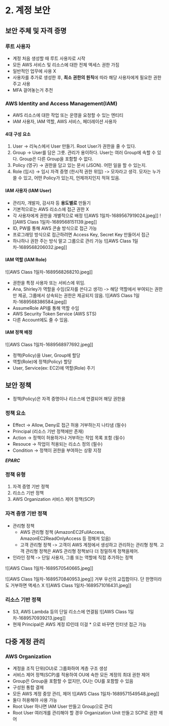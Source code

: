 # 2. 계정 보안

## 보안 주체 및 자격 증명

### 루트 사용자
- 계정 처음 생성할 때 루트 사용자로 시작
- 모든 AWS 서비스 및 리소스에 대한 전체 액세스 권한 가짐
- 일반적인 업무에 사용 X
- 사용자를 추가로 생성한 후, **최소 권한의 원칙**에 따라 해당 사용자에게 필요한 권한 주고 사용
- MFA 걸어놓는거 추천

### AWS Identity and Access Management(IAM)
- AWS 리소스에 대한 작업 또는 운영을 요청할 수 있는 엔티티
- IAM 사용자, IAM 역할, AWS 서비스, 페더레이션 사용자

#### 4대 구성 요소
1. User -> 리눅스에서 User 만들기. Root User가 권한을 줄 수 있다.
2. Group -> User를 담은 그릇. 관리가 용이하다. User는 여러 Group에 속할 수 있다. Group은 다른 Group을 포함할 수 없다.
3. Policy (영구) -> 권한을 담고 있는 문서 (JSON). 어떤 일을 할 수 있는지.
4. Role (임시) -> 임시 자격 증명 (한시적 권한 위임) -> 모자라고 생각. 모자는 누가 쓸 수 있고, 어떤 Policy가 있는지, 언제까지인지 적혀 있음.

#### IAM 사용자 (IAM User)
- 관리자, 개발자, 감사자 등 **용도별로** 만들기
- 기본적으로는 AWS 리소스에 접근 권한 X
- 각 사용자에게 권한을 개별적으로 배정
![[AWS 1일차-1689567919024.jpeg]]
![[AWS Class 1일차-1689568151139.jpeg]]
- ID, PW를 통해 AWS 콘솔 방식으로 접근 가능
- 프로그래밍 방식으로 접근하려면 Access Key, Secret Key 만들어서 접근
- 하나하나 권한 주는 방식 말고 그룹으로 관리 가능
![[AWS Class 1일차-1689568206032.jpeg]]

#### IAM 역할 (IAM Role)
![[AWS Class 1일차-1689568268210.jpeg]]
- 권한을 특정 사용자 또는 서비스에 위임.
- Ana, Shirley가 역할을 수임(모자를 쓴다고 생각) ->  해당 역할에서 부여되는 권한만 제공, 그룹에서 상속되는 권한은 제공되지 않음.
![[AWS Class 1일차-1689568386584.jpeg]]
- AssumeRole API를 통해 역할 수임
- AWS Security Token Service (AWS STS)
- 다른 Account에도 줄 수 있음.

#### IAM 정책 배정
![[AWS Class 1일차-1689568977692.jpeg]]
- 정책(Policy)을 User, Group에 할당
- 역할(Role)에 정책(Policy) 할당
- User, Service(ex: EC2)에 역할(Role) 주기

## 보안 정책
- 정책(Policy)은 자격 증명이나 리소스에 연결되어 해당 권한을 

### 정책 요소
- Effect -> Allow, Deny로 접근 허용 거부하는지 나타냄 (필수)
- Principal (리소스 기반 정책에만 존재)
- Action -> 정책이 허용하거나 거부하는 작업 목록 포함 (필수)
- Resouce -> 작업이 적용되는 리소스 정의 (필수)
- Condition -> 정책이 권한을 부여하는 상황 지정

***EPARC***

### 정책 유형
1. 자격 증명 기반 정책
2. 리소스 기반 정책
3. AWS Organization 서비스 제어 정책(SCP)

### 자격 증명 기반 정책
- 관리형 정책
    - AWS 관리형 정책 (AmazonEC2FullAccess, AmazonEC2ReadOnlyAccess 등 정해져 있음)
    - 고객 관리형 정책 -> 고객이 AWS 계정에서 생성하고 관리하는 관리형 정책. 고객 관리형 정책은 AWS 관리형 정책보다 더 정밀하게 정책을제어.
- 인라인 정책 -> 단일 사용자, 그룹 또는 역할에 직접 추가하는 정책

![[AWS Class 1일차-1689570540665.jpeg]]

![[AWS Class 1일차-1689570840953.jpeg]]
거부 우선의 교집합이다. 단 한명이라도 거부하면 액세스 X
![[AWS Class 1일차-1689571016431.jpeg]]

### 리소스 기반 정책
- S3, AWS Lambda 등의 단일 리소스에 연결됨
![[AWS Class 1일차-1689570939213.jpeg]]
- 현재 Principal은 AWS 계정 ID인데 이걸 * 으로 바꾸면 인터넷 접근 가능

## 다중 계정 관리

### AWS Organization
- 계정을 조직 단위(OU)로 그룹화하여 계층 구조 생성
- 서비스 제어 정책(SCP)를 적용하여 OU에 속한 모든 계정의 최대 권한 제어
- Group은 Group을 포함할 수 없지만, OU는 OU를 포함할 수 있음
- 구성원 통합 결제
- 모든 AWS 계정 중앙 관리, 제어
![[AWS Class 1일차-1689571549548.jpeg]]
- 둘다 허용해야 사용 가능
- Root User 하나면 IAM User 만들고 Group으로 관리
- Root User 여러개를 관리해야 할 경우 Organization Unit 만들고 SCP로 권한 제어
